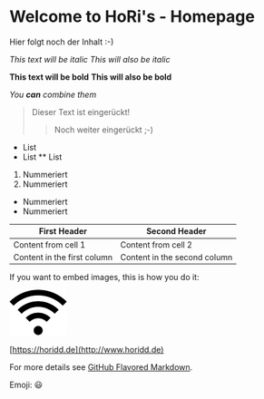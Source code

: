# Welcome to HoRi's - Homepage

Hier folgt noch der Inhalt :-)

*This text will be italic*
_This will also be italic_

**This text will be bold**
__This will also be bold__

_You **can** combine them_

> Dieser Text ist eingerückt!
>> Noch weiter eingerückt ;-)

* List
* List
** List

1. Nummeriert
2. Nummeriert
  * Nummeriert
  * Nummeriert

First Header | Second Header
------------ | -------------
Content from cell 1 | Content from cell 2
Content in the first column | Content in the second column
If you want to embed images, this is how you do it:

![WLAN Bild](/images/wlan2.png)

[https://horidd.de](http://www.horidd.de)


For more details see [GitHub Flavored Markdown](https://guides.github.com/features/mastering-markdown/).

Emoji: :smiley:

